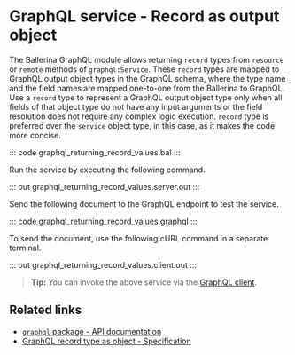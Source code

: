 # GraphQL service - Record as output object

The Ballerina GraphQL module allows returning `record` types from `resource` or `remote` methods of `graphql:Service`. These `record` types are mapped to GraphQL output object types in the GraphQL schema, where the type name and the field names are mapped one-to-one from the Ballerina to GraphQL. Use a `record` type to represent a GraphQL output object type only when all fields of that object type do not have any input arguments or the field resolution does not require any complex logic execution. `record` type is preferred over the `service` object type, in this case, as it makes the code more concise.


::: code graphql_returning_record_values.bal :::

Run the service by executing the following command.

::: out graphql_returning_record_values.server.out :::

Send the following document to the GraphQL endpoint to test the service.

::: code graphql_returning_record_values.graphql :::

To send the document, use the following cURL command in a separate terminal.

::: out graphql_returning_record_values.client.out :::

>**Tip:** You can invoke the above service via the [GraphQL client](/learn/by-example/graphql-client-query-endpoint/).

## Related links
- [`graphql` package - API documentation](https://lib.ballerina.io/ballerina/graphql/latest)
- [GraphQL record type as object - Specification](/spec/graphql/#421-record-type-as-object)
